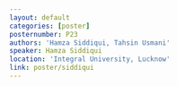```yaml
---
layout: default
categories: [poster]
posternumber: P23
authors: 'Hamza Siddiqui, Tahsin Usmani'
speaker: Hamza Siddiqui
location: 'Integral University, Lucknow'
link: poster/siddiqui
---
```


